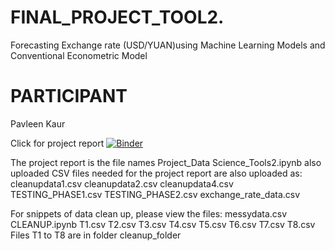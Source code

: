 # FINAL_PROJECT_TOOL2.
Forecasting Exchange rate (USD/YUAN)using Machine Learning Models and Conventional Econometric Model
# PARTICIPANT
Pavleen Kaur

Click for project report
[![Binder](https://mybinder.org/badge_logo.svg)](https://mybinder.org/v2/gh/Pavleen3633/FINAL_PROJECT_TOOL2./master?filepath=Project_Data_Science_Tools2.ipynb)


The project report is the file names Project_Data Science_Tools2.ipynb also uploaded
CSV files needed for the project report are also uploaded as:
cleanupdata1.csv
cleanupdata2.csv
cleanupdata4.csv
TESTING_PHASE1.csv
TESTING_PHASE2.csv
exchange_rate_data.csv

For snippets of data clean up, please view the files:
messydata.csv
CLEANUP.ipynb
T1.csv
T2.csv
T3.csv
T4.csv
T5.csv
T6.csv
T7.csv
T8.csv
Files T1 to T8 are in folder cleanup_folder
